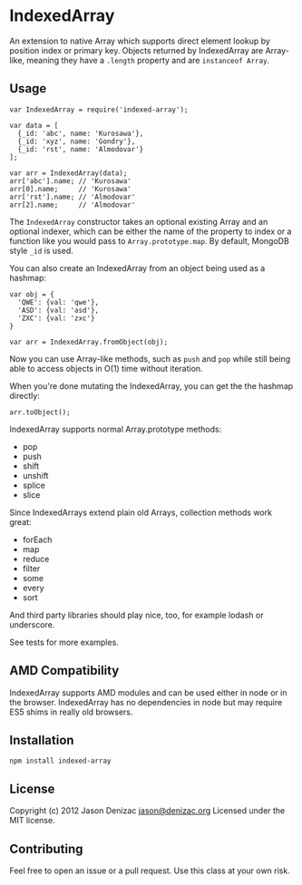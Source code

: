 # IndexedArray

An extension to native Array which supports direct element lookup by position index or primary key. Objects returned by IndexedArray are Array-like, meaning they have a `.length` property and are `instanceof Array`.

## Usage

    var IndexedArray = require('indexed-array');

    var data = [
      {_id: 'abc', name: 'Kurosawa'},
      {_id: 'xyz', name: 'Gondry'},
      {_id: 'rst', name: 'Almodovar'}
    ];

    var arr = IndexedArray(data);
    arr['abc'].name; // 'Kurosawa'
    arr[0].name;     // 'Kurosawa'
    arr['rst'].name; // 'Almodovar'
    arr[2].name;     // 'Almodovar'

The `IndexedArray` constructor takes an optional existing Array and an optional indexer, which can be either the name of the property to index or a function like you would pass to `Array.prototype.map`. By default, MongoDB style `_id` is used.

You can also create an IndexedArray from an object being used as a hashmap:

    var obj = {
      'QWE': {val: 'qwe'},
      'ASD': {val: 'asd'},
      'ZXC': {val: 'zxc'}
    }

    var arr = IndexedArray.fromObject(obj);

Now you can use Array-like methods, such as `push` and `pop` while still being able to access objects in O(1) time without iteration.

When you're done mutating the IndexedArray, you can get the the hashmap directly:

    arr.toObject();


IndexedArray supports normal Array.prototype methods:

 - pop
 - push
 - shift
 - unshift
 - splice
 - slice

Since IndexedArrays extend plain old Arrays, collection methods work great:

 - forEach
 - map
 - reduce
 - filter
 - some
 - every
 - sort

And third party libraries should play nice, too, for example lodash or underscore.

See tests for more examples.

## AMD Compatibility

IndexedArray supports AMD modules and can be used either in node or in the browser. IndexedArray has no dependencies in node but may require ES5 shims in really old browsers.

## Installation

    npm install indexed-array

## License
Copyright (c) 2012 Jason Denizac <jason@denizac.org>
Licensed under the MIT license.

## Contributing
Feel free to open an issue or a pull request. Use this class at your own risk.